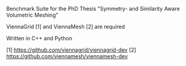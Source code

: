Benchmark Suite for the PhD Thesis "Symmetry- and Similarity Aware Volumetric Meshing"

ViennaGrid [1] and ViennaMesh [2] are required

Written in C++ and Python

[1] https://github.com/viennagrid/viennagrid-dev
[2] https://github.com/viennamesh/viennamesh-dev